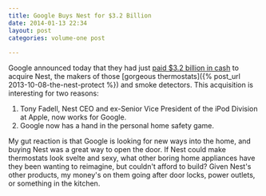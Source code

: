 ```yaml
---
title: Google Buys Nest for $3.2 Billion
date: 2014-01-13 22:34
layout: post
categories: volume-one post
  
---
```



Google announced today that they had just [paid $3.2 billion in cash](http://investor.google.com/releases/2014/0113.html) to acquire Nest, the makers of those [gorgeous thermostats]({% post_url 2013-10-08-the-nest-protect %}) and smoke detectors. This acquisition is interesting for two reasons: 

1. Tony Fadell, Nest CEO and ex-Senior Vice President of the iPod Division at Apple, now works for Google. 
2. Google now has a hand in the personal home safety game. 

My gut reaction is that Google is looking for new ways into the home, and buying Nest was a great way to open the door. If Nest could make thermostats look svelte and sexy, what other boring home appliances have they been wanting to reimagine, but couldn't afford to build? Given Nest's other products, my money's on them going after door locks, power outlets, or something in the kitchen. 
